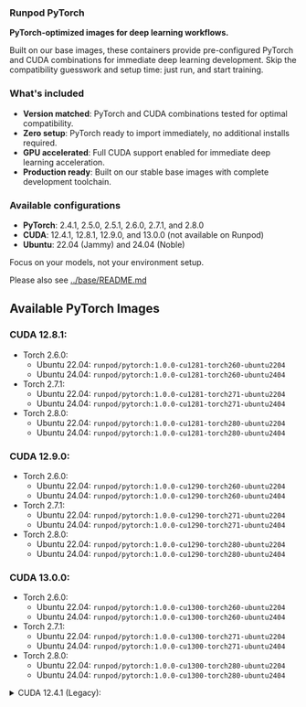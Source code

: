 ### Runpod PyTorch

**PyTorch-optimized images for deep learning workflows.**

Built on our base images, these containers provide pre-configured PyTorch and CUDA combinations for immediate deep learning development. Skip the compatibility guesswork and setup time: just run, and start training.

### What's included
- **Version matched**: PyTorch and CUDA combinations tested for optimal compatibility.
- **Zero setup**: PyTorch ready to import immediately, no additional installs required.
- **GPU accelerated**: Full CUDA support enabled for immediate deep learning acceleration.
- **Production ready**: Built on our stable base images with complete development toolchain.

### Available configurations
- **PyTorch**: 2.4.1, 2.5.0, 2.5.1, 2.6.0, 2.7.1, and 2.8.0
- **CUDA**: 12.4.1, 12.8.1, 12.9.0, and 13.0.0 (not available on Runpod)
- **Ubuntu**: 22.04 (Jammy) and 24.04 (Noble)

Focus on your models, not your environment setup.

Please also see [../base/README.md](../base/README.md)

<div class="base-images">

## Available PyTorch Images

### CUDA 12.8.1:
- Torch 2.6.0:
  - Ubuntu 22.04: `runpod/pytorch:1.0.0-cu1281-torch260-ubuntu2204`
  - Ubuntu 24.04: `runpod/pytorch:1.0.0-cu1281-torch260-ubuntu2404`
- Torch 2.7.1:
  - Ubuntu 22.04: `runpod/pytorch:1.0.0-cu1281-torch271-ubuntu2204`
  - Ubuntu 24.04: `runpod/pytorch:1.0.0-cu1281-torch271-ubuntu2404`
- Torch 2.8.0:
  - Ubuntu 22.04: `runpod/pytorch:1.0.0-cu1281-torch280-ubuntu2204`
  - Ubuntu 24.04: `runpod/pytorch:1.0.0-cu1281-torch280-ubuntu2404`

### CUDA 12.9.0:
- Torch 2.6.0:
  - Ubuntu 22.04: `runpod/pytorch:1.0.0-cu1290-torch260-ubuntu2204`
  - Ubuntu 24.04: `runpod/pytorch:1.0.0-cu1290-torch260-ubuntu2404`
- Torch 2.7.1:
  - Ubuntu 22.04: `runpod/pytorch:1.0.0-cu1290-torch271-ubuntu2204`
  - Ubuntu 24.04: `runpod/pytorch:1.0.0-cu1290-torch271-ubuntu2404`
- Torch 2.8.0:
  - Ubuntu 22.04: `runpod/pytorch:1.0.0-cu1290-torch280-ubuntu2204`
  - Ubuntu 24.04: `runpod/pytorch:1.0.0-cu1290-torch280-ubuntu2404`

### CUDA 13.0.0:
- Torch 2.6.0:
  - Ubuntu 22.04: `runpod/pytorch:1.0.0-cu1300-torch260-ubuntu2204`
  - Ubuntu 24.04: `runpod/pytorch:1.0.0-cu1300-torch260-ubuntu2404`
- Torch 2.7.1:
  - Ubuntu 22.04: `runpod/pytorch:1.0.0-cu1300-torch271-ubuntu2204`
  - Ubuntu 24.04: `runpod/pytorch:1.0.0-cu1300-torch271-ubuntu2404`
- Torch 2.8.0:
  - Ubuntu 22.04: `runpod/pytorch:1.0.0-cu1300-torch280-ubuntu2204`
  - Ubuntu 24.04: `runpod/pytorch:1.0.0-cu1300-torch280-ubuntu2404`

<details>
  <summary> CUDA 12.4.1 (Legacy): </summary>
  ### CUDA 12.4.1:
  - Torch 2.4.0:
    - Ubuntu 22.04: `runpod/pytorch:0.7.0-cu1241-torch240-ubuntu2204`
  - Torch 2.4.1:
    - Ubuntu 22.04: `runpod/pytorch:0.7.0-cu1241-torch241-ubuntu2204`
  - Torch 2.5.0:
    - Ubuntu 22.04: `runpod/pytorch:0.7.0-cu1241-torch250-ubuntu2204`
  - Torch 2.5.1:
    - Ubuntu 22.04: `runpod/pytorch:0.7.0-cu1241-torch251-ubuntu2204`
  - Torch 2.6.0:
    - Ubuntu 20.04: `runpod/pytorch:0.7.0-cu1241-torch260-ubuntu2004`
    - Ubuntu 22.04: `runpod/pytorch:0.7.0-cu1241-torch260-ubuntu2204`
</details>
</div>